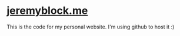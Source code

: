 # [jeremyblock.me](https://www.jeremyblock.me)

This is the code for my personal website. I'm using github to host it :)
